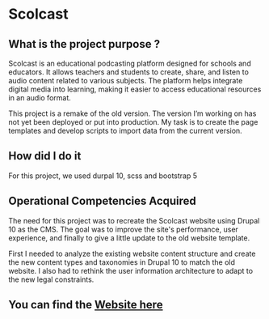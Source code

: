 # Scolcast <Badge type="tip" text="Drupal 11" />

## What is the project purpose ?

Scolcast is an educational podcasting platform designed for schools and educators. It allows teachers and students to create, share, and listen to audio content related to various subjects. The platform helps integrate digital media into learning, making it easier to access educational resources in an audio format.

This project is a remake of the old version. The version I’m working on has not yet been deployed or put into production. My task is to create the page templates and develop scripts to import data from the current version.

## How did I do it

For this project, we used durpal 10, scss and bootstrap 5

## Operational Competencies Acquired

The need for this project was to recreate the Scolcast website using Drupal 10 as the CMS. The goal was to improve the site's performance, user experience, and finally to give a little update to the old website template.

First I needed to analyze the existing website content structure and create the new content types and taxonomies in Drupal 10 to match the old website. I also had to rethink the user information architecture to adapt to the new legal constraints.

## You can find the [Website here](https://www.scolcast.ch)
